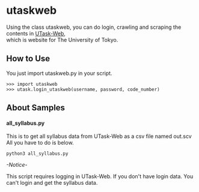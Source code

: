 utaskweb
========

Using the class utaskweb, you can do login, crawling and scraping the contents in 
[UTask-Web](http://www.c.u-tokyo.ac.jp/zenki/),  
which is website for The University of Tokyo.

How to Use
-------
You just import utaskweb.py in your script.

    >>> import utaskweb
    >>> utask.login_utaskweb(username, password, code_number)

About Samples
--------

#### all_syllabus.py
This is to get all syllabus data from UTask-Web as a csv file named out.scv
All you have to do is below.

    python3 all_syllabus.py

_-Notice-_

This script requires logging in UTask-Web.
If you don't have login data. You can't login and get the syllabus data.
